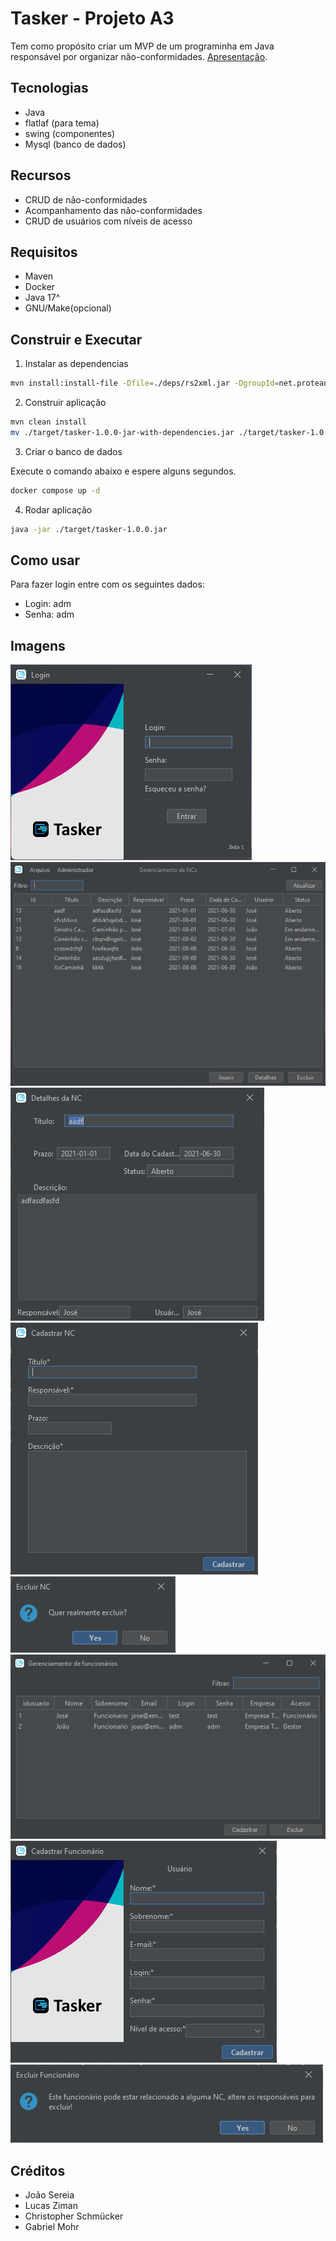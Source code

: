 # Tasker - Projeto A3

Tem como propósito criar um MVP de um programinha em Java responsável por organizar não-conformidades. [Apresentação](https://docs.google.com/presentation/d/1hKat4711DHDRkb4IY8QAKSsrt3hfPt-EkbikfLSffA4/edit?usp=sharing).

## Tecnologias

* Java
* flatlaf (para tema)
* swing (componentes)
* Mysql (banco de dados)

## Recursos

* CRUD de não-conformidades
* Acompanhamento das não-conformidades
* CRUD de usuários com níveis de acesso

## Requisitos

* Maven
* Docker
* Java 17^
* GNU/Make(opcional)

## Construir e Executar

1. Instalar as dependencias

```bash
mvn install:install-file -Dfile=./deps/rs2xml.jar -DgroupId=net.proteanit -DartifactId=rs2xml -Dversion=1.0 -Dpackaging=jar
```

2. Construir aplicação

```bash
mvn clean install
mv ./target/tasker-1.0.0-jar-with-dependencies.jar ./target/tasker-1.0.0.jar
```

3. Criar o banco de dados

Execute o comando abaixo e espere alguns segundos.

```bash
docker compose up -d
```

4. Rodar aplicação

```bash
java -jar ./target/tasker-1.0.0.jar
```

## Como usar

Para fazer login entre com os seguintes dados:

* Login: adm
* Senha: adm

## Imagens

![1726684170223](image/README/1726684170223.png)
![1726684176965](image/README/1726684176965.png)
![1726684181430](image/README/1726684181430.png)
![1726684185233](image/README/1726684185233.png)
![1726684188741](image/README/1726684188741.png)
![1726684192933](image/README/1726684192933.png)
![1726684198076](image/README/1726684198076.png)
![1726684202403](image/README/1726684202403.png)

## Créditos

* João Sereia
* Lucas Ziman
* Christopher Schmücker
* Gabriel Mohr
